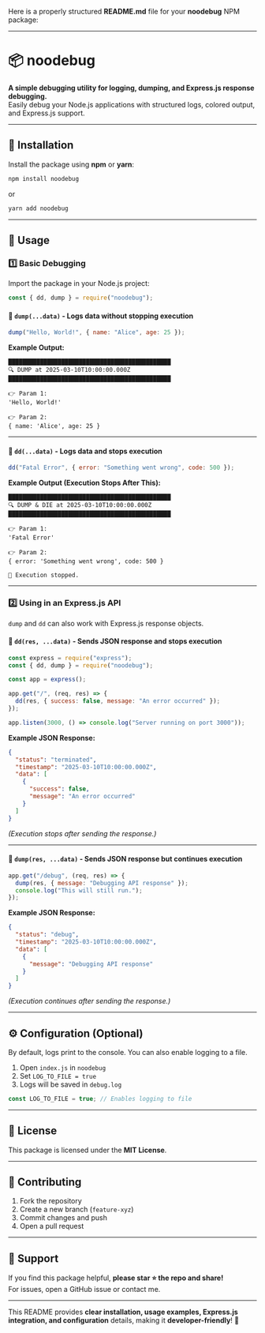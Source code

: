 Here is a properly structured **README.md** file for your **noodebug** NPM package:

---

# 📦 noodebug

**A simple debugging utility for logging, dumping, and Express.js response debugging.**  
Easily debug your Node.js applications with structured logs, colored output, and Express.js support.

---

## 🚀 Installation

Install the package using **npm** or **yarn**:

```sh
npm install noodebug
```

or

```sh
yarn add noodebug
```

---

## 📖 Usage

### 1️⃣ **Basic Debugging**

Import the package in your Node.js project:

```js
const { dd, dump } = require("noodebug");
```

#### 🔹 `dump(...data)` - Logs data without stopping execution

```js
dump("Hello, World!", { name: "Alice", age: 25 });
```
**Example Output:**
```
██████████████████████████████████████████████
🔍 DUMP at 2025-03-10T10:00:00.000Z
██████████████████████████████████████████████

👉 Param 1:
'Hello, World!'

👉 Param 2:
{ name: 'Alice', age: 25 }
```

---

#### 🔹 `dd(...data)` - Logs data and stops execution

```js
dd("Fatal Error", { error: "Something went wrong", code: 500 });
```
**Example Output (Execution Stops After This):**
```
██████████████████████████████████████████████
🔍 DUMP & DIE at 2025-03-10T10:00:00.000Z
██████████████████████████████████████████████

👉 Param 1:
'Fatal Error'

👉 Param 2:
{ error: 'Something went wrong', code: 500 }

🚫 Execution stopped.
```

---

### 2️⃣ **Using in an Express.js API**

`dump` and `dd` can also work with Express.js response objects.

#### 🔹 `dd(res, ...data)` - Sends JSON response and stops execution

```js
const express = require("express");
const { dd, dump } = require("noodebug");

const app = express();

app.get("/", (req, res) => {
  dd(res, { success: false, message: "An error occurred" });
});

app.listen(3000, () => console.log("Server running on port 3000"));
```

**Example JSON Response:**
```json
{
  "status": "terminated",
  "timestamp": "2025-03-10T10:00:00.000Z",
  "data": [
    {
      "success": false,
      "message": "An error occurred"
    }
  ]
}
```
*(Execution stops after sending the response.)*

---

#### 🔹 `dump(res, ...data)` - Sends JSON response but continues execution

```js
app.get("/debug", (req, res) => {
  dump(res, { message: "Debugging API response" });
  console.log("This will still run.");
});
```

**Example JSON Response:**
```json
{
  "status": "debug",
  "timestamp": "2025-03-10T10:00:00.000Z",
  "data": [
    {
      "message": "Debugging API response"
    }
  ]
}
```
*(Execution continues after sending the response.)*

---

## ⚙️ Configuration (Optional)

By default, logs print to the console. You can also enable logging to a file.

1. Open `index.js` in `noodebug`
2. Set `LOG_TO_FILE = true`  
3. Logs will be saved in `debug.log`

```js
const LOG_TO_FILE = true; // Enables logging to file
```

---

## 📜 License

This package is licensed under the **MIT License**.

---

## 🤝 Contributing

1. Fork the repository
2. Create a new branch (`feature-xyz`)
3. Commit changes and push
4. Open a pull request

---

## 🌟 Support

If you find this package helpful, **please star ⭐ the repo and share!**  
For issues, open a GitHub issue or contact me.

---

This README provides **clear installation, usage examples, Express.js integration, and configuration** details, making it **developer-friendly**! 🚀
